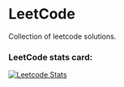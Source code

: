 # LeetCode

Collection of leetcode solutions.


### LeetCode stats card: 

[![Leetcode Stats](https://leetcard.jacoblin.cool/L1ghT0?theme=unicorn&font=Noto%20Serif%20Gurmukhi&ext=activity)](https://leetcode.com/L1ghT0)
